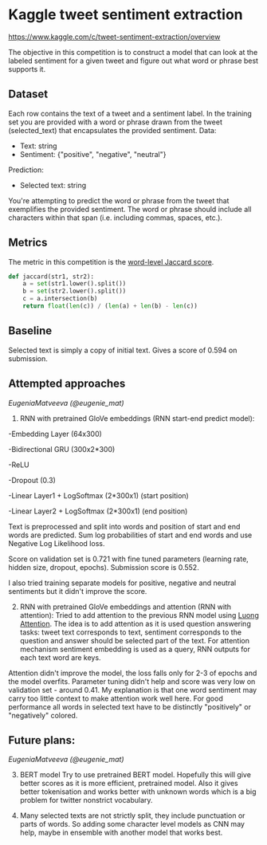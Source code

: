 # Kaggle tweet sentiment extraction
https://www.kaggle.com/c/tweet-sentiment-extraction/overview

The objective in this competition is to construct a model that can look at the labeled sentiment for a given tweet and figure out what word or phrase best supports it.

## Dataset
Each row contains the text of a tweet and a sentiment label. In the training set you are provided with a word or phrase drawn from the tweet (selected_text) that encapsulates the provided sentiment.
Data:
* Text: string
* Sentiment: {"positive", "negative", "neutral"}

Prediction:
* Selected text: string

You're attempting to predict the word or phrase from the tweet that exemplifies the provided sentiment. The word or phrase should include all characters within that span (i.e. including commas, spaces, etc.).

## Metrics
The metric in this competition is the [word-level Jaccard score](https://en.wikipedia.org/wiki/Jaccard_index). 

```python
def jaccard(str1, str2): 
    a = set(str1.lower().split()) 
    b = set(str2.lower().split())
    c = a.intersection(b)
    return float(len(c)) / (len(a) + len(b) - len(c))
```

## Baseline
Selected text is simply a copy of initial text.
Gives a score of 0.594 on submission.

## Attempted approaches
*EugeniaMatveeva (@eugenie_mat)*
1. RNN with pretrained GloVe embeddings (RNN start-end predict model):

-Embedding Layer (64x300)

-Bidirectional GRU (300x2\*300)

-ReLU

-Dropout (0.3)

-Linear Layer1 + LogSoftmax (2\*300x1) (start position)

-Linear Layer2 + LogSoftmax (2\*300x1) (end position)


Text is preprocessed and split into words and position of start and end words are predicted. Sum log probabilities of start and end words and use Negative Log Likelihood loss.

Score on validation set is  0.721 with fine tuned parameters (learning rate, hidden size, dropout, epochs).
Submission score is 0.552.

I also tried training separate models for positive, negative and neutral sentiments but it didn't improve the score.

2.  RNN with pretrained GloVe embeddings and attention (RNN with attention):
Tried to add attention to the previous RNN model using [Luong Attention](https://arxiv.org/pdf/1508.04025.pdf). 
The idea is to add attention as it is used question answering tasks: tweet text corresponds to text, sentiment corresponds to the question and answer should be selected part of the text.
For attention mechanism sentiment embedding is used as a query, RNN outputs for each text word are keys.

Attention didn't improve the model, the loss falls only for 2-3 of epochs and the model overfits. Parameter tuning didn't help and score was very low on validation set - around 0.41.
My explanation is that one word sentiment may carry too little context to make attention work well here. For good performance all words in selected text have to be distinctly "positively" or "negatively" colored.

## Future plans:
*EugeniaMatveeva (@eugenie_mat)*

3. BERT model
Try to use pretrained BERT model. Hopefully this will give better scores as it is more efficient, pretrained model. Also it gives better tokenisation and works better with unknown words which is a big problem for twitter nonstrict vocabulary.

4. Many selected texts are not strictly split, they include punctuation or parts of words. So adding some character level models as CNN may help, maybe in ensemble with another model that works best.
